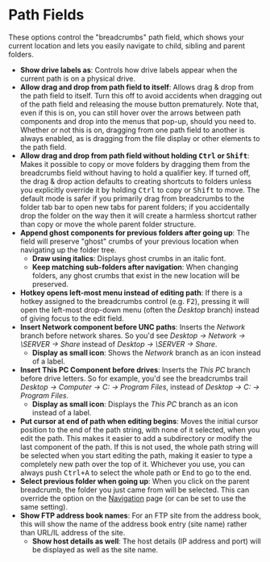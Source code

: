# Path Fields

These options control the "breadcrumbs" path field, which shows your current location and lets you easily navigate to child, sibling and parent folders.

- **Show drive labels as**: Controls how drive labels appear when the current path is on a physical drive.
- **Allow drag and drop from path field to itself**: Allows drag & drop from the path field to itself. Turn this off to avoid accidents when dragging out of the path field and releasing the mouse button prematurely. Note that, even if this is on, you can still hover over the arrows between path components and drop into the menus that pop-up, should you need to. Whether or not this is on, dragging from one path field to another is always enabled, as is dragging from the file display or other elements to the path field.
- **Allow drag and drop from path field without holding <kbd>Ctrl</kbd> or <kbd>Shift</kbd>**: Makes it possible to copy or move folders by dragging them from the breadcrumbs field without having to hold a qualifier key. If turned off, the drag & drop action defaults to creating shortcuts to folders unless you explicitly override it by holding <kbd>Ctrl</kbd> to copy or <kbd>Shift</kbd> to move. The default mode is safer if you primarily drag from breadcrumbs to the folder tab bar to open new tabs for parent folders; if you accidentally drop the folder on the way then it will create a harmless shortcut rather than copy or move the whole parent folder structure.
- **Append ghost components for previous folders after going up**: The field will preserve "ghost" crumbs of your previous location when navigating up the folder tree.
  - **Draw using italics**: Displays ghost crumbs in an italic font.
  - **Keep matching sub-folders after navigation**: When changing folders, any ghost crumbs that exist in the new location will be preserved.
- **Hotkey opens left-most menu instead of editing path**: If there is a hotkey assigned to the breadcrumbs control (e.g. <kbd>F2</kbd>), pressing it will open the left-most drop-down menu (often the *Desktop* branch) instead of giving focus to the edit field.
- **Insert Network component before UNC paths**: Inserts the *Network* branch before network shares. So you'd see *Desktop -\> Network -\> \\SERVER -\> Share* instead of *Desktop -\> \\SERVER -\> Share*.
  - **Display as small icon**: Shows the *Network* branch as an icon instead of a label.
- **Insert This PC Component before drives**: Inserts the *This PC* branch before drive letters. So for example, you'd see the breadcrumbs trail *Desktop -\> Computer -\> C: -\> Program Files*, instead of *Desktop -\> C: -\> Program Files*.
  - **Display as small icon**: Displays the *This PC* branch as an icon instead of a label.
- **Put cursor at end of path when editing begins**: Moves the initial cursor position to the end of the path string, with none of it selected, when you edit the path. This makes it easier to add a subdirectory or modify the last component of the path. If this is not used, the whole path string will be selected when you start editing the path, making it easier to type a completely new path over the top of it. Whichever you use, you can always push <kbd>Ctrl+A</kbd> to select the whole path or <kbd>End</kbd> to go to the end.
- **Select previous folder when going up**: When you click on the parent breadcrumb, the folder you just came from will be selected. This can override the option on the [Navigation](../file_displays/navigation.md) page (or can be set to use the same setting).
- **Show FTP address book names**: For an FTP site from the address book, this will show the name of the address book entry (site name) rather than URL/IL address of the site.
  - **Show host details as well**: The host details (IP address and port) will be displayed as well as the site name.
